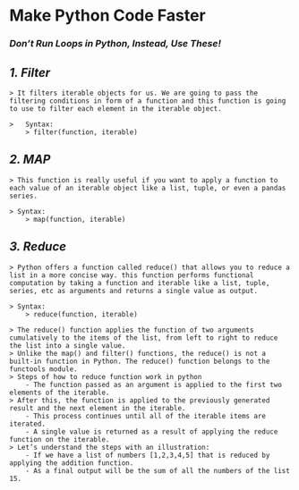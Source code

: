 # Make Python Code Faster

### ***Don’t Run Loops in Python, Instead, Use These!***

## ***1. Filter***
    > It filters iterable objects for us. We are going to pass the filtering conditions in form of a function and this function is going to use to filter each element in the iterable object.

    >   Syntax:
        > filter(function, iterable)

## ***2. MAP***
    > This function is really useful if you want to apply a function to each value of an iterable object like a list, tuple, or even a pandas series.

    > Syntax:
        > map(function, iterable)

## ***3. Reduce***
    > Python offers a function called reduce() that allows you to reduce a list in a more concise way. this function performs functional computation by taking a function and iterable like a list, tuple, series, etc as arguments and returns a single value as output.

    > Syntax:
        > reduce(function, iterable)

    > The reduce() function applies the function of two arguments cumulatively to the items of the list, from left to right to reduce the list into a single value.
    > Unlike the map() and filter() functions, the reduce() is not a built-in function in Python. The reduce() function belongs to the functools module.
    > Steps of how to reduce function work in python
        - The function passed as an argument is applied to the first two elements of the iterable.
    > After this, the function is applied to the previously generated result and the next element in the iterable.
        - This process continues until all of the iterable items are iterated.
        - A single value is returned as a result of applying the reduce function on the iterable.
    > Let’s understand the steps with an illustration:
        - If we have a list of numbers [1,2,3,4,5] that is reduced by applying the addition function.
        - As a final output will be the sum of all the numbers of the list 15.

